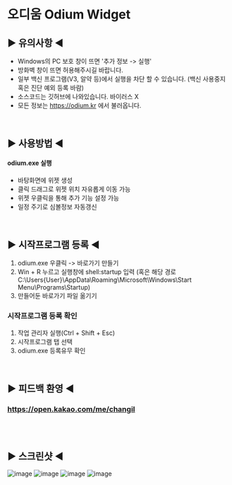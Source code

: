 # 오디움 Odium Widget

## ▶ 유의사항 ◀
- Windows의 PC 보호 창이 뜨면 '추가 정보 -> 실행'
- 방화벽 창이 뜨면 허용해주시길 바랍니다.
- 일부 백신 프로그램(V3, 알약 등)에서 실행을 차단 할 수 있습니다. (백신 사용중지 혹은 진단 예외 등록 바람)
- 소스코드는 깃허브에 나와있습니다. 바이러스 X
- 모든 정보는 https://odium.kr 에서 불러옵니다.
<br>

## ▶ 사용방법 ◀

#### odium.exe 실행
- 바탕화면에 위젯 생성
- 클릭 드래그로 위젯 위치 자유롭게 이동 가능
- 위젯 우클릭을 통해 추가 기능 설정 가능
- 일정 주기로 심볼정보 자동갱신
<br>

## ▶ 시작프로그램 등록 ◀
1. odium.exe 우클릭 -> 바로가기 만들기
2. Win + R 누르고 실행창에 shell:startup 입력 (혹은 해당 경로 C:\Users\{User}\AppData\Roaming\Microsoft\Windows\Start Menu\Programs\Startup)
3. 만들어둔 바로가기 파일 옮기기

### 시작프로그램 등록 확인
1. 작업 관리자 실행(Ctrl + Shift + Esc)
2. 시작프로그램 탭 선택
3. odium.exe 등록유무 확인


<br>

## ▶ 피드백 환영 ◀

### https://open.kakao.com/me/changil

<br>
<br>

## ▶ 스크린샷 ◀

![image](https://user-images.githubusercontent.com/74040890/209277289-df0bdd72-3709-4431-8fa1-d08fb7fc9955.png)
![image](https://user-images.githubusercontent.com/74040890/209277333-f6654853-71f1-4ac3-8e8f-f24add9d3ecf.png)
![image](https://user-images.githubusercontent.com/74040890/209518867-d5490a01-e4fa-4471-89d6-81726b5b6024.png)
![image](https://user-images.githubusercontent.com/74040890/209518941-3dcb936e-3006-467d-bc6f-172a6a8521b1.png)



